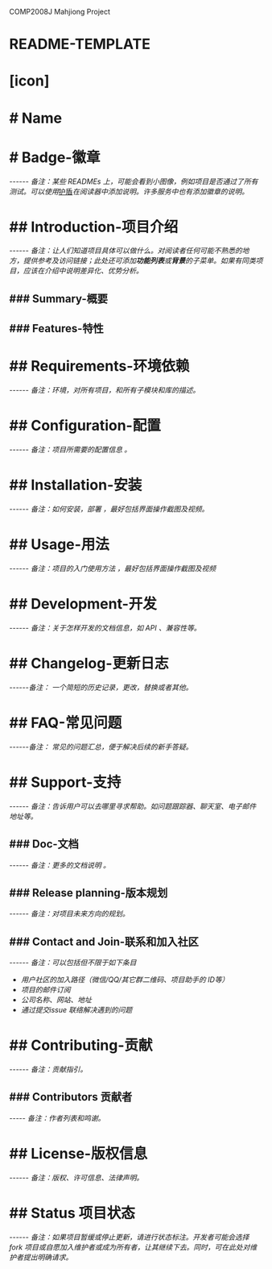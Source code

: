 COMP2008J Mahjiong Project
# README-TEMPLATE

# [icon]

# # Name
# # Badge-徽章

*------ 备注：某些 READMEs 上，可能会看到小图像，例如项目是否通过了所有测试。可以使用*[护盾](http://shields.io/?fileGuid=2wAlXOVLNVUJQjAP)*在阅读器中添加说明。许多服务中也有添加徽章的说明。*

# ## Introduction-项目介绍

*------ 备注：让人们知道项目具体可以做什么。对阅读者任何可能不熟悉的地方，提供参考及访问链接；此处还可添加****功能列表****或****背景****的子菜单。如果有同类项目，应该在介绍中说明差异化、优势分析。*

## ### Summary-概要

## ### Features-特性

# ## Requirements-环境依赖

*------ 备注：环境，对所有项目，和所有子模块和库的描述。*

# ## Configuration-配置

*------ 备注：项目所需要的配置信息 。*

# ## Installation-安装

*------ 备注：如何安装，部署 ，最好包括界面操作截图及视频。*

# ## Usage-用法

*------ 备注：项目的入门使用方法 ，最好包括界面操作截图及视频*

# ## Development-开发

*------ 备注：关于怎样开发的文档信息，如 API 、兼容性等。*

# ## Changelog-更新日志

*------备注： 一个简短的历史记录，更改，替换或者其他。*

# ## FAQ-常见问题

*------备注： 常见的问题汇总，便于解决后续的新手答疑。*

# ## Support-支持

*------  备注：告诉用户可以去哪里寻求帮助。如问题跟踪器、聊天室、电子邮件地址等。*

## ### Doc-文档

*------ 备注：更多的文档说明 。*

## ### Release planning-版本规划

*------ 备注：对项目未来方向的规划。*

## ### Contact and Join-联系和加入社区

*------ 备注：可以包括但不限于如下条目*

* *用户社区的加入路径（微信/QQ/其它群二维码、项目助手的 ID等）*
* *项目的邮件订阅*
* *公司名称、网站、地址*
* *通过提交issue 联络解决遇到的问题*
# ## Contributing-贡献

*------ 备注：贡献指引。*

## ###  Contributors 贡献者

*----- 备注：作者列表和鸣谢。*

# ## License-版权信息

*------ 备注：版权、许可信息、法律声明。*

# ## Status 项目状态

*------ 备注：如果项目暂缓或停止更新，请进行状态标注。开发者可能会选择 fork 项目或自愿加入维护者或成为所有者，让其继续下去。同时，可在此处对维护者提出明确请求。*
